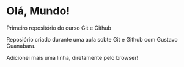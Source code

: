 # Olá, Mundo!
 Primeiro repositório do curso Git e Github

Reposiório criado durante uma aula sobte Git e Github com Gustavo Guanabara.

Adicionei mais uma linha, diretamente pelo browser!
